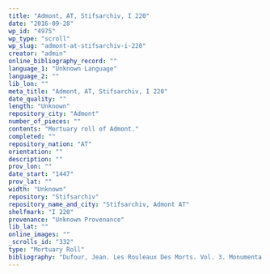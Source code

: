 ```yaml
---
title: "Admont, AT, Stifsarchiv, I 220"
date: "2016-09-28"
wp_id: "4975"
wp_type: "scroll"
wp_slug: "admont-at-stifsarchiv-i-220"
creator: "admin"
online_bibliography_record: ""
language_1: "Unknown Language"
language_2: ""
lib_lon: ""
meta_title: "Admont, AT, Stifsarchiv, I 220"
date_quality: ""
length: "Unknown"
repository_city: "Admont"
number_of_pieces: ""
contents: "Mortuary roll of Admont."
completed: ""
repository_nation: "AT"
orientation: ""
description: ""
prov_lon: ""
date_start: "1447"
prov_lat: ""
width: "Unknown"
repository: "Stifsarchiv"
repository_name_and_city: "Stifsarchiv, Admont AT"
shelfmark: "I 220"
provenance: "Unknown Provenance"
lib_lat: ""
online_images: ""
_scrolls_id: "332"
type: "Mortuary Roll"
bibliography: "Dufour, Jean. Les Rouleaux Des Morts. Vol. 3. Monumenta Palaeographica Medii Aevi. Series Gallica. Turnhout: Brepols, 2009, no. 341."
---
```




